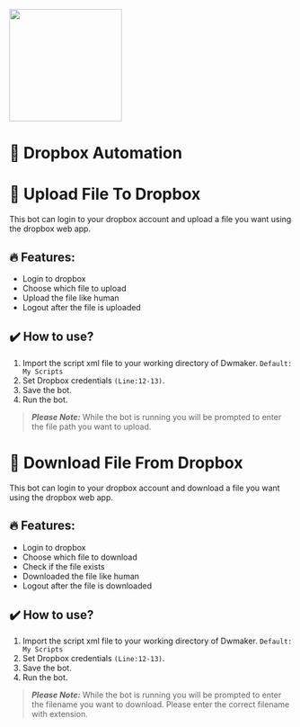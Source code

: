 [<img src="https://www.intelgic.com/static/img/intelgic.png" width="200">](https://www.intelgic.com/ "Powered By Intelgic")
  

 📁 Dropbox Automation
============

# :sparkler: Upload File To Dropbox
This bot can login to your dropbox account and upload a file you want using the dropbox web app.

## 🔥 Features:
- Login to dropbox
- Choose which file to upload
- Upload the file like human
- Logout after the file is uploaded

## :heavy_check_mark: How to use?
1. Import the script xml file to your working directory of Dwmaker. `Default: My Scripts`
2. Set Dropbox credentials `(Line:12-13)`.
3. Save the bot.
4. Run the bot.

> ***Please Note:*** While the bot is running you will be prompted to enter the file path you want to upload.

# :sparkler: Download File From Dropbox
This bot can login to your dropbox account and download a file you want using the dropbox web app.

## 🔥 Features:
- Login to dropbox
- Choose which file to download
- Check if the file exists
- Downloaded the file like human
- Logout after the file is downloaded

## :heavy_check_mark: How to use?
1. Import the script xml file to your working directory of Dwmaker. `Default: My Scripts`
2. Set Dropbox credentials `(Line:12-13)`.
3. Save the bot.
4. Run the bot.

> ***Please Note:*** While the bot is running you will be prompted to enter the filename you want to download. Please enter the correct filename with extension.

